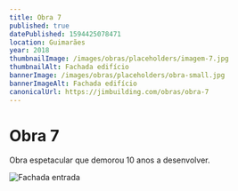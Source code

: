 ```yaml
---
title: Obra 7
published: true
datePublished: 1594425078471
location: Guimarães
year: 2018
thumbnailImage: /images/obras/placeholders/imagem-7.jpg
thumbnailAlt: Fachada edifício
bannerImage: /images/obras/placeholders/obra-small.jpg
bannerImageAlt: Fachada edifício
canonicalUrl: https://jimbuilding.com/obras/obra-7
---
```


# Obra 7

Obra espetacular que demorou 10 anos a desenvolver.

![Fachada entrada](/images/obras/placeholders/obra-small.jpg 'Fachada entrada')
